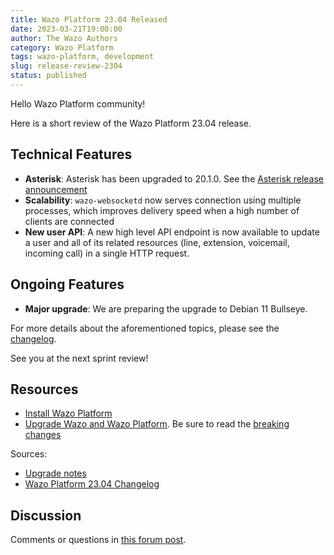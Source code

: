 ```yaml
---
title: Wazo Platform 23.04 Released
date: 2023-03-21T19:00:00
author: The Wazo Authors
category: Wazo Platform
tags: wazo-platform, development
slug: release-review-2304
status: published
---
```


Hello Wazo Platform community!

Here is a short review of the Wazo Platform 23.04 release.

## Technical Features

- **Asterisk**: Asterisk has been upgraded to 20.1.0. See the [Asterisk release announcement](https://www.asterisk.org/asterisk-news/asterisk-20-1-0-now-available/)
- **Scalability**: `wazo-websocketd` now serves connection using multiple processes, which improves delivery speed when a high number of clients are connected
- **New user API**: A new high level API endpoint is now available to update a user and all of its related resources (line, extension, voicemail, incoming call) in a single HTTP request.

## Ongoing Features

- **Major upgrade**: We are preparing the upgrade to Debian 11 Bullseye.

For more details about the aforementioned topics, please see the [changelog](https://wazo-dev.atlassian.net/issues/?jql=project%3DWAZO%20AND%20fixVersion%3D23.04).

See you at the next sprint review!

## Resources

- [Install Wazo Platform](/use-cases)
- [Upgrade Wazo and Wazo Platform](/uc-doc/upgrade/). Be sure to read the
  [breaking changes](/uc-doc/upgrade/upgrade_notes#23-04)

Sources:

- [Upgrade notes](/uc-doc/upgrade/upgrade_notes#23-04)
- [Wazo Platform 23.04 Changelog](https://wazo-dev.atlassian.net/issues/?jql=project%3DWAZO%20AND%20fixVersion%3D23.04)

## Discussion

Comments or questions in
[this forum post](https://wazo-platform.discourse.group/t/blog-wazo-platform-23-04-released).
